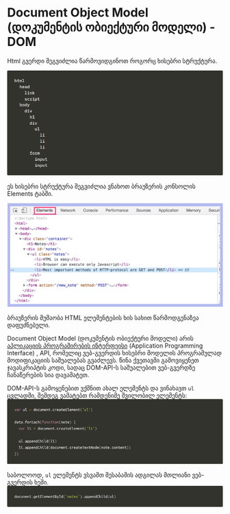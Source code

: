 # Document Object Model (დოკუმენტის ობიექტური მოდელი) - DOM

Html გვერდი შეგვიძლია წარმოვიდგინოთ როგორც ხისებრი სტრუქტურა.

![](../.gitbook/assets/8e.png)

ეს ხისებრი სტრუქტურა შეგვიძლია ვნახოთ ბრაუზერის კონსოლის Elements ტაბში.

![](../.gitbook/assets/9e.png)

ბრაუზერის მუშაობა HTML ელემენტების ხის სახით წარმოდგენაზეა დაფუძნებული.

Document Object Model (დოკუმენტის ობიექტური მოდელი)  არის [აპლიკაციის პროგრამირების ინტერფეისი](https://ka.wikipedia.org/wiki/%E1%83%90%E1%83%9E%E1%83%9A%E1%83%98%E1%83%99%E1%83%90%E1%83%AA%E1%83%98%E1%83%98%E1%83%A1_%E1%83%9E%E1%83%A0%E1%83%9D%E1%83%92%E1%83%A0%E1%83%90%E1%83%9B%E1%83%98%E1%83%A0%E1%83%94%E1%83%91%E1%83%98%E1%83%A1_%E1%83%98%E1%83%9C%E1%83%A2%E1%83%94%E1%83%A0%E1%83%A4%E1%83%94%E1%83%98%E1%83%A1%E1%83%98) (Application Programming Interface) , API, რომელიც ვებ-გვერდის ხისებრი მოდელის პროგრამულად მოდიფიკაციის საშუალებას გვაძლევს. წინა ქვეთავში გამოვიყენეთ ჯავასკრიპტის კოდი, სადაც DOM-API-ს საშუალებით ვებ-გვერდზე ჩანაწერების სია დავამატეთ.

DOM-API-ს გამოყენებით ვქმნით ახალ ელემენტს და ვინახავთ `ul` ცვლადში, შემდეგ ვამატებთ რამდენიმე შვილობილ ელემენტს:
![](../.gitbook/assets/10e.png)

საბოლოოდ, `ul` ელემენტს ვსვამთ შესაბამის ადგილას მთლიანი ვებ-გვერდის ხეში.
![](../.gitbook/assets/11e.png)

